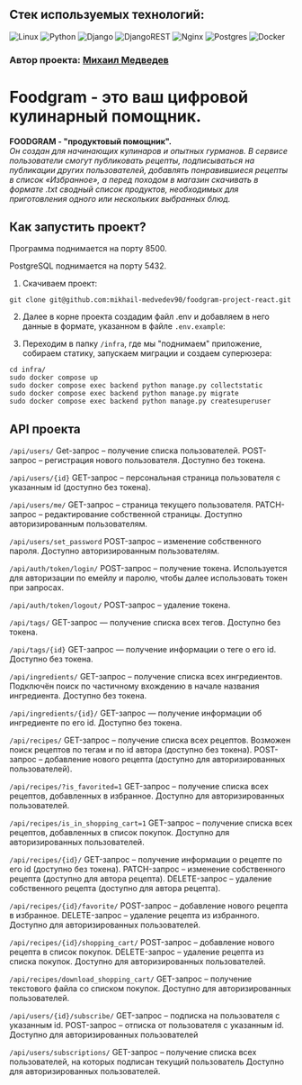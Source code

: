 ## Стек используемых технологий:
![Linux](https://img.shields.io/badge/Linux-FCC624?style=for-the-badge&logo=linux&logoColor=black)
![Python](https://img.shields.io/badge/python-3670A0?style=for-the-badge&logo=python&logoColor=ffdd54)
![Django](https://img.shields.io/badge/django-%23092E20.svg?style=for-the-badge&logo=django&logoColor=white)
![DjangoREST](https://img.shields.io/badge/DJANGO-REST-ff1709?style=for-the-badge&logo=django&logoColor=white&color=ff1709&labelColor=gray)
![Nginx](https://img.shields.io/badge/nginx-%23009639.svg?style=for-the-badge&logo=nginx&logoColor=white)
![Postgres](https://img.shields.io/badge/postgres-%23316192.svg?style=for-the-badge&logo=postgresql&logoColor=white)
![Docker](https://img.shields.io/badge/docker-%230db7ed.svg?style=for-the-badge&logo=docker&logoColor=white)


### Автор проекта: [Михаил Медведев](github.com/mikhail-medvedev90 "Author's github")

# Foodgram - это ваш цифровой кулинарный помощник.
__FOODGRAM - "продуктовый помощник".__  
_Он создан для начинающих кулинаров и опытных гурманов. В сервисе пользователи смогут публиковать рецепты, подписываться на публикации других пользователей, добавлять понравившиеся рецепты в список «Избранное», а перед походом в магазин скачивать в формате .txt сводный список продуктов, необходимых для приготовления одного или нескольких выбранных блюд._  


## Как запустить проект?

Программа поднимается на порту 8500.

PostgreSQL поднимается на порту 5432.


1. Скачиваем проект:  
```
git clone git@github.com:mikhail-medvedev90/foodgram-project-react.git
```
2. Далее в корне проекта создадим файл .env и добавляем в него данные в формате, указанном в файле `.env.example`:

3. Переходим в папку `/infra`, где мы "поднимаем" приложение, собираем статику, запускаем миграции и создаем суперюзера:
```
cd infra/
sudo docker compose up
sudo docker compose exec backend python manage.py collectstatic
sudo docker compose exec backend python manage.py migrate
sudo docker compose exec backend python manage.py createsuperuser
```

## API проекта

`/api/users/` Get-запрос – получение списка пользователей. POST-запрос – регистрация нового пользователя. Доступно без токена.

`/api/users/{id}` GET-запрос – персональная страница пользователя с указанным id (доступно без токена).

`/api/users/me/` GET-запрос – страница текущего пользователя. PATCH-запрос – редактирование собственной страницы. Доступно авторизированным пользователям.

`/api/users/set_password` POST-запрос – изменение собственного пароля. Доступно авторизированным пользователям.

`/api/auth/token/login/` POST-запрос – получение токена. Используется для авторизации по емейлу и паролю, чтобы далее использовать токен при запросах.

`/api/auth/token/logout/` POST-запрос – удаление токена.

`/api/tags/` GET-запрос — получение списка всех тегов. Доступно без токена.

`/api/tags/{id}` GET-запрос — получение информации о теге о его id. Доступно без токена.

`/api/ingredients/` GET-запрос – получение списка всех ингредиентов. Подключён поиск по частичному вхождению в начале названия ингредиента. Доступно без токена.

`/api/ingredients/{id}/` GET-запрос — получение информации об ингредиенте по его id. Доступно без токена.

`/api/recipes/` GET-запрос – получение списка всех рецептов. Возможен поиск рецептов по тегам и по id автора (доступно без токена). POST-запрос – добавление нового рецепта (доступно для авторизированных пользователей).

`/api/recipes/?is_favorited=1` GET-запрос – получение списка всех рецептов, добавленных в избранное. Доступно для авторизированных пользователей.

`/api/recipes/is_in_shopping_cart=1` GET-запрос – получение списка всех рецептов, добавленных в список покупок. Доступно для авторизированных пользователей.

`/api/recipes/{id}/` GET-запрос – получение информации о рецепте по его id (доступно без токена). PATCH-запрос – изменение собственного рецепта (доступно для автора рецепта). DELETE-запрос – удаление собственного рецепта (доступно для автора рецепта).

`/api/recipes/{id}/favorite/` POST-запрос – добавление нового рецепта в избранное. DELETE-запрос – удаление рецепта из избранного. Доступно для авторизированных пользователей.

`/api/recipes/{id}/shopping_cart/` POST-запрос – добавление нового рецепта в список покупок. DELETE-запрос – удаление рецепта из списка покупок. Доступно для авторизированных пользователей.

`/api/recipes/download_shopping_cart/` GET-запрос – получение текстового файла со списком покупок. Доступно для авторизированных пользователей.

`/api/users/{id}/subscribe/` GET-запрос – подписка на пользователя с указанным id. POST-запрос – отписка от пользователя с указанным id. Доступно для авторизированных пользователей

`/api/users/subscriptions/` GET-запрос – получение списка всех пользователей, на которых подписан текущий пользователь Доступно для авторизированных пользователей.